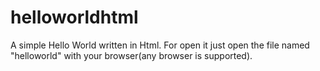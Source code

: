 # helloworldhtml
A simple Hello World written in Html.
For open it just open the file named "helloworld" with your browser(any browser is supported).
